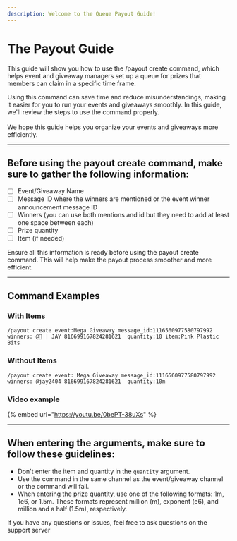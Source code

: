 ```yaml
---
description: Welcome to the Queue Payout Guide!
---
```


# The Payout Guide

This guide will show you how to use the /payout create command, which helps event and giveaway managers set up a queue for prizes that members can claim in a specific time frame.

Using this command can save time and reduce misunderstandings, making it easier for you to run your events and giveaways smoothly. In this guide, we'll review the steps to use the command properly.\
\
We hope this guide helps you organize your events and giveaways more efficiently.

***

## **Before using the payout create command, make sure to gather the following information:**

* [ ] Event/Giveaway Name
* [ ] Message ID where the winners are mentioned or the event winner announcement message ID
* [ ] Winners (you can use both mentions and id but they need to add at least one space between each)
* [ ] Prize quantity
* [ ] Item (if needed)

Ensure all this information is ready before using the payout create command. This will help make the payout process smoother and more efficient.



***



## Command Examples



### With Items

```
/payout create event:Mega Giveaway message_id:1116560977580797992 winners: @👑 | JAY 816699167824281621  quantity:10 item:Pink Plastic Bits
```

### Without Items

```
/payout create event: Mega Giveaway message_id:1116560977580797992 winners: @jay2404 816699167824281621  quantity:10m
```

### Video example

{% embed url="https://youtu.be/0bePT-38uXs" %}

***

## When entering the arguments, make sure to follow these guidelines:



* Don't enter the item and quantity in the `quantity` argument.
* Use the command in the same channel as the event/giveaway channel or the command will fail.
* When entering the prize quantity, use one of the following formats: 1m, 1e6, or 1.5m. These formats represent million (m), exponent (e6), and million and a half (1.5m), respectively.

If you have any questions or issues, feel free to ask questions on the support server
